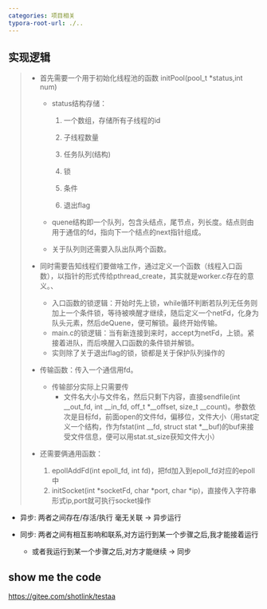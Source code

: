 ```yaml
---
categories: 项目相关
typora-root-url: ./..
---
```


## 实现逻辑

> - 首先需要一个用于初始化线程池的函数 initPool(pool_t *status,int num)
>
>   - status结构存储：
>
>     1. 一个数组，存储所有子线程的id
>
>     2. 子线程数量
>
>     3. 任务队列(结构)
>
>     4. 锁
>
>     5. 条件
>
>     6. 退出flag
>
>   - quene结构即一个队列，包含头结点，尾节点，列长度。结点则由用于通信的fd，指向下一个结点的next指针组成。
>
>   - 关于队列则还需要入队出队两个函数。
> - 同时需要告知线程们要做啥工作，通过定义一个函数（线程入口函数），以指针的形式传给pthread_create，其实就是worker.c存在的意义。、
>   - 入口函数的锁逻辑：开始时先上锁，while循环判断若队列无任务则加上一个条件锁，等待被唤醒才继续，随后定义一个netFd，化身为队头元素，然后deQuene，便可解锁。最终开始传输。
>   - main.c的锁逻辑：当有新连接到来时，accept为netFd，上锁。紧接着进队，而后唤醒入口函数的条件锁并解锁。
>   - 实则除了关于退出flag的锁，锁都是关于保护队列操作的
> - 传输函数：传入一个通信用fd。
>   - 传输部分实际上只需要传
>     - 文件名大小与文件名，然后只剩下内容，直接sendfile(int __out_fd, int __in_fd, off_t *__offset, size_t __count)。参数依次是目标fd，前面open的文件fd，偏移位，文件大小（用stat定义一个结构，作为fstat(int __fd, struct stat *__buf)的buf来接受文件信息，便可以用stat.st_size获知文件大小）
> - 还需要俩通用函数：
>   1. epollAddFd(int epoll_fd, int fd)，把fd加入到epoll_fd对应的epoll中
>   2. initSocket(int *socketFd, char *port, char *ip)，直接传入字符串形式ip,port就可执行socket操作

- 异步: 两者之间存在/存活/执行 毫无关联  ->  异步运行

- 同步: 两者之间有相互影响和联系,对方运行到某一个步骤之后,我才能接着运行
  - 或者我运行到某一个步骤之后,对方才能继续  -> 同步

## show me the code

https://gitee.com/shotlink/testaa
